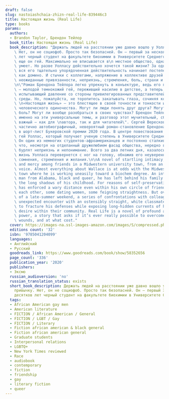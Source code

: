 ```yaml
---
draft: false
slug: nastoiashchaia-zhizn-real-life-839446c3
title: Настоящая жизнь (Real Life)
type: books
params:
  authors:
  - Brandon Taylor, Брендон Тейлор
  book_title: Настоящая жизнь (Real Life)
  book_description: "Держать людей на расстоянии уже давно вошло у Уолласа в привычку.\
    \ Нет, он не социофоб. Просто так безопасней. Он — первый за несколько десятков\
    \ лет черный студент на факультете биохимии в Университете Среднего Запада. А\
    \ еще он гей. Максимально не вписывается в\n местное общество, однако приспосабливаться\
    \ умеет. Но разве Уолласу действительно хочется такой жизни? За одни летние выходные\
    \ вся его тщательно упорядоченная действительность начинает постепенно рушиться,\
    \ как домино. И стычки с коллегами, напряжение в коллективе друзей вдруг раскроют\
    \ неожиданные привязанности, неприязнь, стремления, боль, страхи и воспоминания.\n\
    \n\"Роман Брендона Тейлора легко упрекнуть в конъектуре, ведь его главный герой\
    \ – молодой темнокожий гей, переживший насилие в детстве, а теперь, студентом,\
    \ испытывающий давление со стороны привилегированных представителей университетской\
    \ среды. Но, пожалуйста, не торопитесь закатывать глаза, сочиняя колкости о «повестке».\
    \ \n«Настоящая жизнь» – это блестящее в своей точности и тонкости исследование\
    \ человеческого одиночества. Могут ли люди понять друг друга? Могут ли унять чужую\
    \ боль? Могут ли вообще разобраться в своих чувствах? Брендон Тейлор ведет разговор\
    \ именно на эти универсальные темы, и разговор этот мучительный, сбивчивый, но\
    \ важный – как для \nавтора, так и для читателей\". Сергей Вересков Дебютный,\
    \ частично автобиографичный, невероятный роман-становление Брендона Тейлора вошел\
    \ в шорт-лист Букеровской премии 2020 года. В центре повествования темнокожий\
    \ гей Уоллас, который получает ученую степень в Университете Среднего Запада.\
    \ Он один из немногих студентов-афроамериканцев и постоянно сталкивается с тем,\
    \ что, несмотря на отделанный дружелюбием фасад общества, нередко внутри людей\
    \ бурлят неприязнь и непонимание. Всего за два летних дня, казалось бы, упорядоченная\
    \ жизнь Уолласа перевернется с ног на голову, обнажив его неуверенность, страхи,\
    \ сомнения, стремления и желания.\n\nA novel of startling intimacy, violence,\
    \ and mercy among friends in a Midwestern university town, from an electric new\
    \ voice. Almost everything about Wallace is at odds with the Midwestern university\
    \ town where he is working uneasily toward a biochem degree. An introverted young\
    \ man from Alabama, black and queer, he has left behind his family without escaping\
    \ the long shadows of his childhood. For reasons of self-preservation, Wallace\
    \ has enforced a wary distance even within his own circle of friends—some dating\
    \ each other, some dating women, some feigning straightness. But over the course\
    \ of a late-summer weekend, a series of confrontations with colleagues, and an\
    \ unexpected encounter with an ostensibly straight, white classmate, conspire\
    \ to fracture his defenses while exposing long-hidden currents of hostility and\
    \ desire within their community. Real Life is a novel of profound and lacerating\
    \ power, a story that asks if it’s ever really possible to overcome our private\
    \ wounds, and at what cost."
  cover: https://images-na.ssl-images-amazon.com/images/S/compressed.photo.goodreads.com/books/1623839538i/58352656.jpg
  editions count: '32'
  isbn: '9785041204099'
  languages:
  - Английский
  - Русский
  goodreads_link: https://www.goodreads.com/book/show/58352656
  page_count: '336'
  publication_year: '2020'
  publishers:
  - Эксмо
  russian_audioversion: 'no'
  russian_translation_status: exists
  short_book_description: Держать людей на расстоянии уже давно вошло у Уолласа в
    привычку. Нет, он не социофоб. Просто так безопасней. Он — первый за несколько
    десятков лет черный студент на факультете биохимии в Университете Среднего Запада...
  tags:
  - African American gay men
  - American literature
  - FICTION / African American / General
  - FICTION / LGBT / Gay
  - FICTION / Literary
  - Fiction african american & black general
  - Fiction african american general
  - Graduate students
  - Interpersonal relations
  - LGBTQ+
  - New York Times reviewed
  - Race
  - audiobook
  - contemporary
  - fiction
  - friendship
  - gay
  - literary fiction
  - queer
---
```

